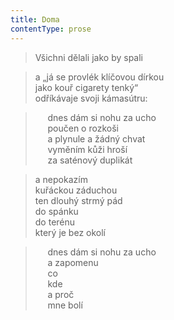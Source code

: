 ```yaml
---
title: Doma
contentType: prose
---
```


<section>

> Všichni dělali jako by spali

</section>

<section>

> a „já se provlék klíčovou dírkou  
> jako kouř cigarety tenký“  
> odříkávaje svoji kámasútru:

</section>

<section>

>      dnes dám si nohu za ucho  
>      poučen o rozkoši  
>      a plynule a žádný chvat  
>      vyměním kůži hroší  
>      za saténový duplikát

</section>

<section>

> a nepokazím  
> kuřáckou záduchou  
> ten dlouhý strmý pád  
> do spánku  
> do terénu  
> který je bez okolí

</section>

<section>

>      dnes dám si nohu za ucho  
>      a zapomenu  
>      co  
>      kde  
>      a proč  
>      mne bolí

</section>
